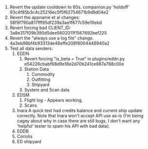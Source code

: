 1. Revert the update cooldown to 60s.  companion.py 'holdoff' 93c4f85b3c4c25216ec5f5f62754671b9d8d04e2
1. Revert the appname et al changes: 58f9f790a817fff95df239a3ae1f677c59e10ebd
1. Revert forcing bad CLIENT_ID: 3a8e317f09b390d5dee5602011f1567692bef225
1. Revert the "always use a log file" change. 4a3eb98bf4b93313de48effe208f8004448940a2
1. Test all data senders:
	1. EDDN
		1. Revert forcing "is_beta = True" in plugins/eddn.py e54226cbabf68d9e18e2d70b241ce667a788c00e
		1. Station Data
			1. Commodity
			1. Outfitting
			1. Shipyard
		1. System and Scan data
	1. EDSM
		1. Flight log - Appears working.
		1. Scans
	1. Inara
		A quick test had credits balance and current ship update correctly.  Note that Inara won't accept API use as-is (I'm being cagey about why in case there are still bugs, I don't want any 'helpful' tester to spam his API with bad data).
	1. EDDB
	1. Coriolis
	1. ED shipyard
